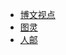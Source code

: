 * [博文视点](http://www.broadview.com.cn/book)
* [图灵](http://www.ituring.com.cn/)
* [人邮](http://www.ptpress.com.cn/shopping/index)
